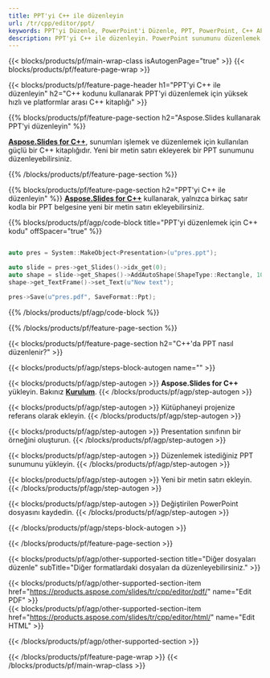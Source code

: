 ```yaml
---
title: PPT'yi C++ ile düzenleyin
url: /tr/cpp/editor/ppt/
keywords: PPT'yi Düzenle, PowerPoint'i Düzenle, PPT, PowerPoint, C++ API, C++ Kitaplığı
description: PPT'yi C++ ile düzenleyin. PowerPoint sunumunu düzenlemek için C++ kitaplık API'sini kullanın
---
```


{{< blocks/products/pf/main-wrap-class isAutogenPage="true" >}}
{{< blocks/products/pf/feature-page-wrap >}}

{{< blocks/products/pf/feature-page-header h1="PPT'yi C++ ile düzenleyin" h2="C++ kodunu kullanarak PPT'yi düzenlemek için yüksek hızlı ve platformlar arası C++ kitaplığı" >}}

{{% blocks/products/pf/feature-page-section h2="Aspose.Slides kullanarak PPT'yi düzenleyin" %}}

[**Aspose.Slides for C++**](https://products.aspose.com/slides/tr/cpp/), sunumları işlemek ve düzenlemek için kullanılan güçlü bir C++ kitaplığıdır. Yeni bir metin satırı ekleyerek bir PPT sunumunu düzenleyebilirsiniz. 

{{% /blocks/products/pf/feature-page-section %}}




{{% blocks/products/pf/feature-page-section  h2="PPT'yi C++ ile düzenleyin" %}}
[**Aspose.Slides for C++**](https://products.aspose.com/slides/tr/cpp/) kullanarak, yalnızca birkaç satır kodla bir PPT belgesine yeni bir metin satırı ekleyebilirsiniz.

{{% blocks/products/pf/agp/code-block title="PPT'yi düzenlemek için C++ kodu" offSpacer="true" %}}
```cpp

auto pres = System::MakeObject<Presentation>(u"pres.ppt");

auto slide = pres->get_Slides()->idx_get(0);
auto shape = slide->get_Shapes()->AddAutoShape(ShapeType::Rectangle, 10.0f, 10.0f, 100.0f, 50.0f);
shape->get_TextFrame()->set_Text(u"New text");

pres->Save(u"pres.pdf", SaveFormat::Ppt);
```
{{% /blocks/products/pf/agp/code-block %}}

{{% /blocks/products/pf/feature-page-section %}}




{{< blocks/products/pf/feature-page-section  h2="C++'da PPT nasıl düzenlenir?" >}}


{{< blocks/products/pf/agp/steps-block-autogen name="" >}}


{{< blocks/products/pf/agp/step-autogen >}}
**Aspose.Slides for C++** yükleyin. Bakınız [**Kurulum**](https://docs.aspose.com/slides/cpp/installation/).
{{< /blocks/products/pf/agp/step-autogen >}}

{{< blocks/products/pf/agp/step-autogen >}}
Kütüphaneyi projenize referans olarak ekleyin.
{{< /blocks/products/pf/agp/step-autogen >}}

{{< blocks/products/pf/agp/step-autogen >}}
Presentation sınıfının bir örneğini oluşturun.
{{< /blocks/products/pf/agp/step-autogen >}}

{{< blocks/products/pf/agp/step-autogen >}}
Düzenlemek istediğiniz PPT sunumunu yükleyin.
{{< /blocks/products/pf/agp/step-autogen >}}

{{< blocks/products/pf/agp/step-autogen >}}
Yeni bir metin satırı ekleyin.
{{< /blocks/products/pf/agp/step-autogen >}}

{{< blocks/products/pf/agp/step-autogen >}}
Değiştirilen PowerPoint dosyasını kaydedin.
{{< /blocks/products/pf/agp/step-autogen >}}


{{< /blocks/products/pf/agp/steps-block-autogen >}}


{{< /blocks/products/pf/feature-page-section >}}




{{< blocks/products/pf/agp/other-supported-section title="Diğer dosyaları düzenle" subTitle="Diğer formatlardaki dosyaları da düzenleyebilirsiniz." >}}

{{< blocks/products/pf/agp/other-supported-section-item href="https://products.aspose.com/slides/tr/cpp/editor/pdf/" name="Edit PDF" >}}    
{{< blocks/products/pf/agp/other-supported-section-item href="https://products.aspose.com/slides/tr/cpp/editor/html/" name="Edit HTML" >}}  



{{< /blocks/products/pf/agp/other-supported-section >}}

{{< /blocks/products/pf/feature-page-wrap >}}
{{< /blocks/products/pf/main-wrap-class >}}